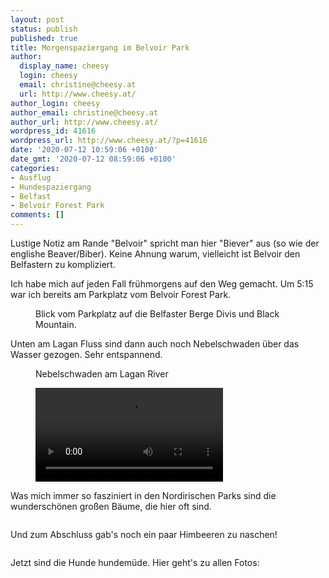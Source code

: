 ```yaml
---
layout: post
status: publish
published: true
title: Morgenspaziergang im Belvoir Park
author:
  display_name: cheesy
  login: cheesy
  email: christine@cheesy.at
  url: http://www.cheesy.at/
author_login: cheesy
author_email: christine@cheesy.at
author_url: http://www.cheesy.at/
wordpress_id: 41616
wordpress_url: http://www.cheesy.at/?p=41616
date: '2020-07-12 10:59:06 +0100'
date_gmt: '2020-07-12 08:59:06 +0100'
categories:
- Ausflug
- Hundespaziergang
- Belfast
- Belvoir Forest Park
comments: []
---
```

<!-- wp:paragraph -->
Lustige Notiz am Rande "Belvoir" spricht man hier "Biever" aus (so wie der englishe Beaver/Biber). Keine Ahnung warum, vielleicht ist Belvoir den Belfastern zu kompliziert.
<!-- /wp:paragraph -->
<!-- wp:paragraph -->
Ich habe mich auf jeden Fall frühmorgens auf den Weg gemacht. Um 5:15 war ich bereits am Parkplatz vom Belvoir Forest Park.
<!-- /wp:paragraph -->
<!-- wp:image {"id":41582} -->
<figure class="wp-block-image"><img src="{% link _fotos/ausfluege/2020/belvoir-park-morgenspaziergang/Belvoir-morning-walk-006.jpg %}" alt="" class="wp-image-41582"><br>
<figcaption>Blick vom Parkplatz auf die Belfaster Berge Divis und Black Mountain.</figcaption>
</figure>
<!-- /wp:image -->
<!-- wp:paragraph -->
Unten am Lagan Fluss sind dann auch noch Nebelschwaden über das Wasser gezogen. Sehr entspannend.
<!-- /wp:paragraph -->
<!-- wp:image {"id":41588} -->
<figure class="wp-block-image"><img src="{% link _fotos/ausfluege/2020/belvoir-park-morgenspaziergang/Belvoir-morning-walk-012.jpg %}" alt="" class="wp-image-41588"><br>
<figcaption>Nebelschwaden am Lagan River</figcaption>
</figure>
<!-- /wp:image -->
<!-- wp:video -->
<figure class="wp-block-video"><video controls src="{% link /download/Videos/Nebelschwaden.mp4 %}"></video></figure>
<!-- /wp:video -->
<!-- wp:paragraph -->
Was mich immer so fasziniert in den Nordirischen Parks sind die wunderschönen großen Bäume, die hier oft sind.
<!-- /wp:paragraph -->
<!-- wp:image {"id":41602} -->
<figure class="wp-block-image"><img src="{% link _fotos/ausfluege/2020/belvoir-park-morgenspaziergang/Belvoir-morning-walk-026.jpg %}" alt="" class="wp-image-41602"></figure>
<!-- /wp:image -->
<!-- wp:paragraph -->
Und zum Abschluss gab's noch ein paar Himbeeren zu naschen!
<!-- /wp:paragraph -->
<!-- wp:image {"id":41610} -->
<figure class="wp-block-image"><img src="{% link _fotos/ausfluege/2020/belvoir-park-morgenspaziergang/Belvoir-morning-walk-034.jpg %}" alt="" class="wp-image-41610"></figure>
<!-- /wp:image -->
<!-- wp:paragraph -->
Jetzt sind die Hunde hundemüde. Hier geht's zu allen Fotos:
<!-- /wp:paragraph -->
<!-- wp:image {"id":41611,"linkDestination":"custom"} -->
<figure class="wp-block-image"><a href="{% link _fotos/ausfluege/2020/belvoir-park-morgenspaziergang/index.md %}"><img src="{% link _fotos/ausfluege/2020/belvoir-park-morgenspaziergang/Belvoir-morning-walk-035.jpg %}" alt="" class="wp-image-41611"></a></figure>
<!-- /wp:image -->

